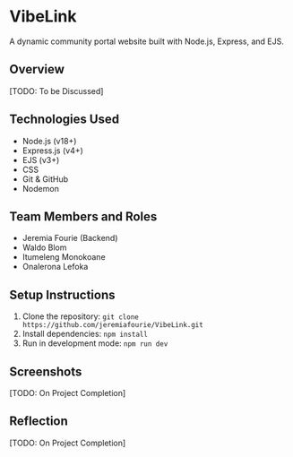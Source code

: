 # VibeLink

A dynamic community portal website built with Node.js, Express, and EJS.

## Overview

[TODO: To be Discussed]

## Technologies Used

- Node.js (v18+)
- Express.js (v4+)
- EJS (v3+)
- CSS
- Git & GitHub
- Nodemon

## Team Members and Roles

- Jeremia Fourie (Backend)
- Waldo Blom
- Itumeleng Monokoane
- Onalerona Lefoka

## Setup Instructions

1. Clone the repository: `git clone https://github.com/jeremiafourie/VibeLink.git`
2. Install dependencies: `npm install`
3. Run in development mode: `npm run dev`

## Screenshots

[TODO: On Project Completion]

## Reflection

[TODO: On Project Completion]
